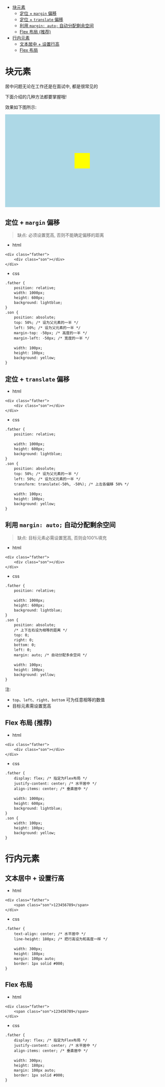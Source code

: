 <!--
 * @Author: shenxh
 * @Date: 2021-12-13 17:14:34
 * @LastEditors: shenxh
 * @LastEditTime: 2021-12-15 16:51:33
 * @Description: CSS 居中对齐
-->

- [块元素](#块元素)
  - [定位 + `margin` 偏移](#定位--margin-偏移)
  - [定位 + `translate` 偏移](#定位--translate-偏移)
  - [利用 `margin: auto;` 自动分配剩余空间](#利用-margin-auto-自动分配剩余空间)
  - [Flex 布局 (推荐)](#flex-布局-推荐)
- [行内元素](#行内元素)
  - [文本居中 + 设置行高](#文本居中--设置行高)
  - [Flex 布局](#flex-布局)

# 块元素
居中问题无论在工作还是在面试中, 都是很常见的

下面介绍的几种方法都要掌握哦!

效果如下图所示:

![图 19](../../images/1639558296234.png)  


## 定位 + `margin` 偏移
> 缺点: 必须设置宽高, 否则不能确定偏移的距离

+ html
```
<div class="father">
    <div class="son"></div>
</div>
```
+ css
```
.father {
    position: relative;
    width: 1000px;
    height: 600px;
    background: lightblue;
}
.son {
    position: absolute;
    top: 50%; /* 设为父元素的一半 */
    left: 50%; /* 设为父元素的一半 */
    margin-top: -50px; /* 高度的一半 */
    margin-left: -50px; /* 宽度的一半 */

    width: 100px;
    height: 100px;
    background: yellow;
}
```
## 定位 + `translate` 偏移
+ html
```
<div class="father">
    <div class="son"></div>
</div>
```
+ css
```
.father {
    position: relative;

    width: 1000px;
    height: 600px;
    background: lightblue;
}
.son {
    position: absolute;
    top: 50%; /* 设为父元素的一半 */
    left: 50%; /* 设为父元素的一半 */
    transform: translate(-50%, -50%); /* 上左各偏移 50% */

    width: 100px;
    height: 100px;
    background: yellow;
}
```

## 利用 `margin: auto;` 自动分配剩余空间
> 缺点: 目标元素必需设置宽高, 否则会100%填充

+ html
```
<div class="father">
    <div class="son"></div>
</div>
```
+ css
```
.father {
    position: relative;

    width: 1000px;
    height: 600px;
    background: lightblue;
}
.son {
    position: absolute;
    /* 上下左右设为相等的距离 */
    top: 0;
    right: 0;
    bottom: 0;
    left: 0;
    margin: auto; /* 自动分配多余空间 */

    width: 100px;
    height: 100px;
    background: yellow;
}
```
注: 
+ `top`、`left`、`right`、`bottom` 可为任意相等的数值
+ 目标元素需设置宽高

## Flex 布局 (推荐)
+ html
```
<div class="father">
    <div class="son"></div>
</div>
```
+ css
```
.father {
    display: flex; /* 指定为Flex布局 */
    justify-content: center; /* 水平居中 */
    align-items: center; /* 垂直居中 */

    width: 1000px;
    height: 600px;
    background: lightblue;
}
.son {
    width: 100px;
    height: 100px;
    background: yellow;
}
```

# 行内元素

## 文本居中 + 设置行高
+ html
```
<div class="father">
    <span class="son">123456789</span>
</div>
```
+ css
```
.father {
    text-align: center; /* 水平居中 */
    line-height: 180px; /* 把行高设为和高度一样 */

    width: 300px;
    height: 180px;
    margin: 100px auto;
    border: 1px solid #000;
}
```

## Flex 布局
+ html
```
<div class="father">
    <span class="son">123456789</span>
</div>
```
+ css
```
.father {
    display: flex; /* 指定为Flex布局 */
    justify-content: center; /* 水平居中 */
    align-items: center; /* 垂直居中 */

    width: 300px;
    height: 180px;
    margin: 100px auto;
    border: 1px solid #000;
}
```
